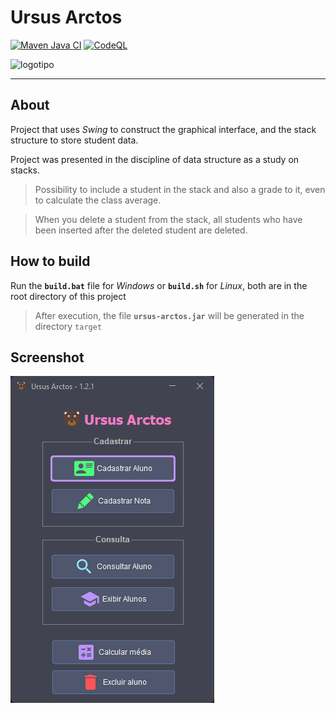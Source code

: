 # Ursus Arctos

[![Maven Java CI](https://github.com/Gaboso/UrsusArctos/actions/workflows/maven.yml/badge.svg)](https://github.com/Gaboso/UrsusArctos/actions/workflows/maven.yml) [![CodeQL](https://github.com/Gaboso/UrsusArctos/actions/workflows/codeql-analysis.yml/badge.svg)](https://github.com/Gaboso/UrsusArctos/actions/workflows/codeql-analysis.yml)

![logotipo](img/logo_256.png)

-----

## About

Project that uses _Swing_ to construct the graphical interface, and the stack structure to store student data.

Project was presented in the discipline of data structure as a study on stacks.

> Possibility to include a student in the stack and also a grade to it, even to calculate the class average.

> When you delete a student from the stack, all students who have been inserted after the deleted student are deleted.

## How to build

Run the __`build.bat`__ file for _Windows_ or __`build.sh`__ for _Linux_, both are in the root directory of this project

> After execution, the file __`ursus-arctos.jar`__ will be generated in the directory `target`

## Screenshot

![screenshot](img/screenshot.png)
